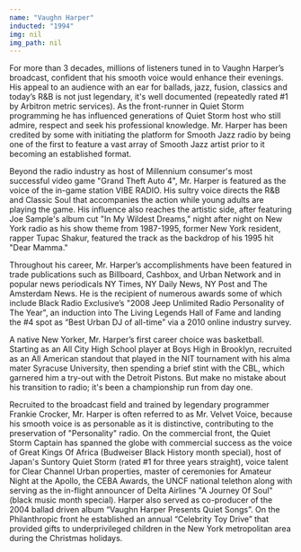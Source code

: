 ```yaml
---
name: "Vaughn Harper"
inducted: "1994"
img: nil
img_path: nil
---
```


For more than 3 decades, millions of listeners tuned in to Vaughn Harper’s broadcast, confident that his smooth voice would enhance their evenings. His appeal to an audience with an ear for ballads, jazz, fusion, classics and today’s R&B is not just legendary, it's well documented (repeatedly rated #1 by Arbitron metric services). As the front-runner in Quiet Storm programming he has influenced generations of Quiet Storm host who still admire, respect and seek his professional knowledge. Mr. Harper has been credited by some with initiating the platform for Smooth Jazz radio by being one of the first to feature a vast array of Smooth Jazz artist prior to it becoming an established format.

Beyond the radio industry as host of Millennium consumer's most successful video game "Grand Theft Auto 4", Mr. Harper is featured as the voice of the in-game station VIBE RADIO. His sultry voice directs the R&B and Classic Soul that accompanies the action while young adults are playing the game. His influence also reaches the artistic side, after featuring Joe Sample's album cut "In My Wildest Dreams," night after night on New York radio as his show theme from 1987-1995, former New York resident, rapper Tupac Shakur, featured the track as the backdrop of his 1995 hit "Dear Mamma."

Throughout his career, Mr. Harper’s accomplishments have been featured in trade publications such as Billboard, Cashbox, and Urban Network and in popular news periodicals NY Times, NY Daily News, NY Post and The Amsterdam News. He is the recipient of numerous awards some of which include Black Radio Exclusive’s "2008 Jeep Unlimited Radio Personality of The Year", an induction into The Living Legends Hall of Fame and landing the #4 spot as “Best Urban DJ of all-time” via a 2010 online industry survey.

A native New Yorker, Mr. Harper’s first career choice was basketball.  Starting as an All City High School player at Boys High in Brooklyn, recruited as an All American standout that played in the NIT tournament with his alma mater Syracuse University, then spending a brief stint with the CBL, which garnered him a try-out with the Detroit Pistons. But make no mistake about his transition to radio; it's been a championship run from day one.

Recruited to the broadcast field and trained by legendary programmer Frankie Crocker, Mr. Harper is often referred to as Mr. Velvet Voice, because his smooth voice is as personable as it is distinctive, contributing to the preservation of "Personality" radio. On the commercial front, the Quiet Storm Captain has spanned the globe with commercial success as the voice of Great Kings Of Africa (Budweiser Black History month special), host of Japan's Suntory Quiet Storm (rated #1 for three years straight), voice talent for Clear Channel Urban properties, master of ceremonies for Amateur Night at the Apollo, the CEBA Awards, the UNCF national telethon along with serving as the in-flight announcer of Delta Airlines "A Journey Of Soul" (black music month special).  Harper also served as co-producer of the 2004 ballad driven album “Vaughn Harper Presents Quiet Songs”. On the Philanthropic front he established an annual “Celebrity Toy Drive” that provided gifts to underprivileged children in the New York metropolitan area during the Christmas holidays.

